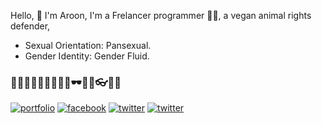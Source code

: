 Hello, 👋 I'm Aroon, I'm a Frelancer programmer 👨‍💻, a vegan animal rights defender,
- Sexual Orientation: Pansexual.
- Gender Identity: Gender Fluid.

### 🥦🥑😊🤩😬🤪🥴🎍🎊🕶🛒🎨👓🥽🧵

[![portfolio](https://img.shields.io/badge/my_web-000?style=for-the-badge&logo=ko-fi&logoColor=white)](https://kiro.vercel.app)
[![facebook](https://img.shields.io/badge/facebook-0A66C2?style=for-the-badge&logo=facebook&logoColor=white)](https://www.facebook.com/profile.php?id=100083268452802)
[![twitter](https://img.shields.io/badge/twitter-000?style=for-the-badge&logo=twitter&logoColor=white)](https://twitter.com/bigan24)
[![twitter](https://img.shields.io/badge/telegram-0A66C2?style=for-the-badge&logo=telegram&logoColor=white)](https://t.me/begin24)
